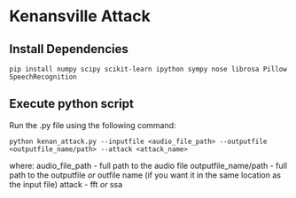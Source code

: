 # Kenansville Attack

## Install Dependencies

`pip install numpy scipy scikit-learn ipython sympy nose librosa Pillow SpeechRecognition`

## Execute python script

Run the .py file using the following command:

`python kenan_attack.py --inputfile <audio_file_path> --outputfile <outputfile_name/path> --attack <attack_name>`

where:
audio_file_path - full path to the audio file
outputfile_name/path - full path to the outputfile *or* outfile name (if you want it in the same location as the input file)
attack - fft *or* ssa


